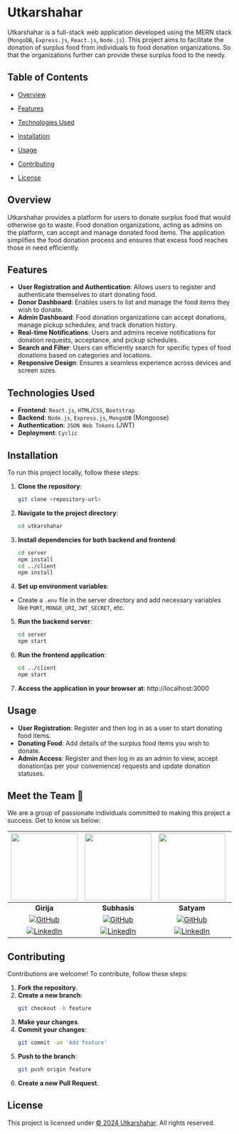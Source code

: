 # Utkarshahar

Utkarshahar is a full-stack web application developed using the MERN stack (`MongoDB`, `Express.js`, `React.js`, `Node.js`). This project aims to facilitate the donation of surplus food from individuals to food donation organizations. So that the organizations further can provide these surplus food to the needy.

## Table of Contents

- [Overview](#overview)
  
- [Features](#features)
  
- [Technologies Used](#technologies-used)
  
- [Installation](#installation)
  
- [Usage](#usage)
  
- [Contributing](#contributing)
  
- [License](#license)

## Overview

Utkarshahar provides a platform for users to donate surplus food that would otherwise go to waste. Food donation organizations, acting as admins on the platform, can accept and manage donated food items. The application simplifies the food donation process and ensures that excess food reaches those in need efficiently.

## Features

- **User Registration and Authentication**: Allows users to register and authenticate themselves to start donating food.
- **Donor Dashboard**: Enables users to list and manage the food items they wish to donate.
- **Admin Dashboard**: Food donation organizations can accept donations, manage pickup schedules, and track donation history.
- **Real-time Notifications**: Users and admins receive notifications for donation requests, acceptance, and pickup schedules.
- **Search and Filter**: Users can efficiently search for specific types of food donations based on categories and locations.
- **Responsive Design**: Ensures a seamless experience across devices and screen sizes.

## Technologies Used

- **Frontend**: `React.js`, `HTML`/`CSS`, `Bootstrap`
- **Backend**: `Node.js`, `Express.js`, `MongoDB` (Mongoose)
- **Authentication**: `JSON Web Tokens` (JWT)
- **Deployment**: `Cyclic`

## Installation

To run this project locally, follow these steps:

1. **Clone the repository**: 
   ```bash
   git clone <repository-url>
2. **Navigate to the project directory**:
   ```bash
   cd utkarshahar
3. **Install dependencies for both backend and frontend**:
   ```bash
   cd server
   npm install
   cd ../client
   npm install
4. **Set up environment variables**:
- Create a `.env` file in the server directory and add necessary variables like `PORT`, `MONGO_URI`, `JWT_SECRET`, etc.
5. **Run the backend server**:
   ```bash
   cd server
   npm start
6. **Run the frontend application**:
   ```bash
   cd ../client
   npm start
7. **Access the application in your browser at**:
   http://localhost:3000

## Usage

- **User Registration**: Register and then log in as a user to start donating food items.
- **Donating Food**: Add details of the surplus food items you wish to donate.
- **Admin Access**: Register and then log in as an admin to view, accept donation(as per your convenience) requests and update donation statuses.

## Meet the Team 👥

We are a group of passionate individuals committed to making this project a success. Get to know us below:

| <img src="https://avatars.githubusercontent.com/u/104772357?v=4" width="150" height="150"> | <img src="https://avatars.githubusercontent.com/u/109521753?v=4" width="150" height="150"> | <img src="https://avatars.githubusercontent.com/u/142430073?v=4" width="150" height="150"> | <img src="https://via.placeholder.com/100" width="150" height="150"> |
|:---:|:---:|:---:|:---:|
| **Girija** | **Subhasis** | **Satyam** | **Soumya** |
| [![GitHub](https://img.shields.io/badge/GitHub-Girija-black)](https://github.com/GirijaShankarPanda) | [![GitHub](https://img.shields.io/badge/GitHub-Subhasis-black)](https://github.com/Subhasis2610) | [![GitHub](https://img.shields.io/badge/GitHub-Satyam-black)](https://github.com/codingKnight14) | [![GitHub](https://img.shields.io/badge/GitHub-Soumya-black)](https://github.com/soumyaprakashpatra) |
| [![LinkedIn](https://img.shields.io/badge/LinkedIn-Girija-blue)](https://www.linkedin.com/in/girija-shankar-panda-27331923b/) | [![LinkedIn](https://img.shields.io/badge/LinkedIn-Subhasis-blue)](https://www.linkedin.com/in/subhasis-patra-71b6b8243/) | [![LinkedIn](https://img.shields.io/badge/LinkedIn-Satyam-blue)](https://www.linkedin.com/in/satyam-mahana-b47309268/) | [![LinkedIn](https://img.shields.io/badge/LinkedIn-Soumya-blue)](https://www.linkedin.com/in/soumya-prakash-patra-043502244/) |


## Contributing

Contributions are welcome! To contribute, follow these steps:

1. **Fork the repository**.
2. **Create a new branch**:
   ```bash
   git checkout -b feature
3. **Make your changes**.
4. **Commit your changes**:
   ```bash
   git commit -am 'Add feature'
5. **Push to the branch**:
   ```bash
   git push origin feature
6. **Create a new Pull Request**.

## License

This project is licensed under [© 2024 Utkarshahar](LICENSE). All rights reserved.



